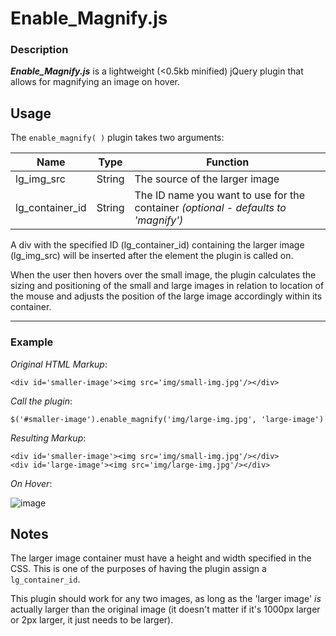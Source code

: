 # Enable_Magnify.js

### Description
**_Enable_Magnify.js_** is a lightweight (<0.5kb minified) jQuery plugin that allows for magnifying an image on hover.

## Usage
The `enable_magnify( )` plugin takes two arguments:

| Name | Type | Function |
|--- | --- | --- |
|lg_img_src | String | The source of the larger image|
|lg_container_id | String | The ID name you want to use for the container _(optional - defaults to 'magnify')_|

A div with the specified ID (lg_container_id) containing the larger image (lg_img_src) will be inserted after the element the plugin is called on.

When the user then hovers over the small image, the plugin calculates the sizing and positioning of the small and large images in relation to location of the mouse and adjusts the position of the large image accordingly within its container.

---
### Example

_Original HTML Markup_:
```
<div id='smaller-image'><img src='img/small-img.jpg'/></div>
```

_Call the plugin_:

`$('#smaller-image').enable_magnify('img/large-img.jpg', 'large-image')`

_Resulting Markup_:
```
<div id='smaller-image'><img src='img/small-img.jpg'/></div>
<div id='large-image'><img src='img/large-img.jpg'/></div>
```
_On Hover_:

![image](http://i64.tinypic.com/zwb4vr.png)

## Notes
The larger image container must have a height and width specified in the CSS. This is one of the purposes of having the plugin assign a `lg_container_id`.

This plugin should work for any two images, as long as the 'larger image' _is_ actually larger than the original image (it doesn't matter if it's 1000px larger or 2px larger, it just needs to be larger).